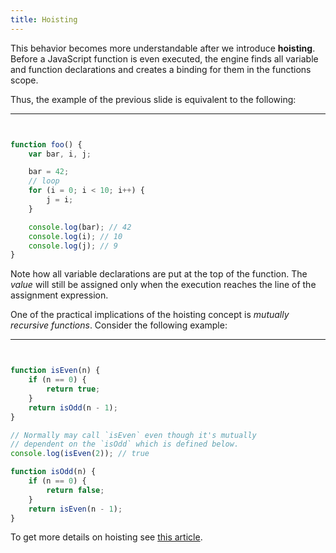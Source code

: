 ```yaml
---
title: Hoisting
---
```


This behavior becomes more understandable after we introduce **hoisting**.
Before a JavaScript function is even executed, the engine finds all variable and
function declarations and creates a binding for them in the functions scope.

Thus, the example of the previous slide is equivalent to the following:

---


```js


function foo() {
    var bar, i, j;

    bar = 42;
    // loop
    for (i = 0; i < 10; i++) {
        j = i;
    }

    console.log(bar); // 42
    console.log(i); // 10
    console.log(j); // 9
}
```

Note how all variable declarations are put at the top of the function. The
_value_ will still be assigned only when the execution reaches the line of the
assignment expression.

One of the practical implications of the hoisting concept is _mutually recursive
functions_. Consider the following example:

---


```js


function isEven(n) {
    if (n == 0) {
        return true;
    }
    return isOdd(n - 1);
}

// Normally may call `isEven` even though it's mutually
// dependent on the `isOdd` which is defined below.
console.log(isEven(2)); // true

function isOdd(n) {
    if (n == 0) {
        return false;
    }
    return isEven(n - 1);
}
```

To get more details on hoisting see [this article][hoisting].

[hoisting]: http://dmitrysoshnikov.com/notes/note-4-two-words-about-hoisting/
